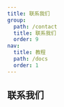 ```yaml
---
title: 联系我们
group:
  path: /contact
  title: 联系我们
  order: 9
nav:
  title: 教程
  path: /docs
  order: 1
---
```


## 联系我们
